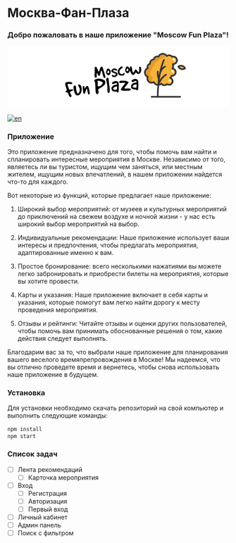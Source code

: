 # Москва-Фан-Плаза

### Добро пожаловать в наше приложение "Moscow Fun Plaza"!

![logo](src/img/Logo.svg)

[![en](https://img.shields.io/badge/lang-en-red.svg)](https://github.com/DimDimich-creator/Moscow-Fun-Plaza)
### Приложение
Это приложение предназначено для того, чтобы помочь вам найти и спланировать интересные мероприятия в Москве. Независимо от того, являетесь ли вы туристом, ищущим чем заняться, или местным жителем, ищущим новых впечатлений, в нашем приложении найдется что-то для каждого.

Вот некоторые из функций, которые предлагает наше приложение:

1. Широкий выбор мероприятий: от музеев и культурных мероприятий до приключений на свежем воздухе и ночной жизни - у нас есть широкий выбор мероприятий на выбор.

2. Индивидуальные рекомендации: Наше приложение использует ваши интересы и предпочтения, чтобы предлагать мероприятия, адаптированные именно к вам.

3. Простое бронирование: всего несколькими нажатиями вы можете легко забронировать и приобрести билеты на мероприятия, которые вы хотите провести.

4. Карты и указания: Наше приложение включает в себя карты и указания, которые помогут вам легко найти дорогу к месту проведения мероприятия.

5. Отзывы и рейтинги: Читайте отзывы и оценки других пользователей, чтобы помочь вам принимать обоснованные решения о том, какие действия следует выполнять.

Благодарим вас за то, что выбрали наше приложение для планирования вашего веселого времяпрепровождения в Москве! Мы надеемся, что вы отлично проведете время и вернетесь, чтобы снова использовать наше приложение в будущем.

### Установка

Для установки необходимо скачать репозиторий на свой компьютер и выполнить следующие команды:
```
npm install
npm start
```

### Список задач

- [ ] Лента рекомендаций
    - [ ] Карточка мероприятия

- [ ] Вход
    - [ ] Регистрация
    - [ ] Авторизация
    - [ ] Первый вход
- [ ] Личный кабинет
- [ ] Админ панель
- [ ] Поиск с фильтром
